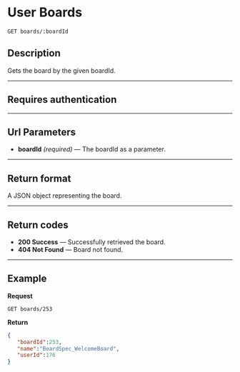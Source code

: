 # User Boards

    GET boards/:boardId

## Description
Gets the board by the given boardId.

***

## Requires authentication

***

## Url Parameters

- **boardId** _(required)_ — The boardId as a parameter.

***

## Return format
A JSON object representing the board.

***

## Return codes

- **200 Success** — Successfully retrieved the board.
- **404 Not Found** — Board not found.

***

## Example
**Request**

    GET boards/253

**Return**
``` json
{
   "boardId":253,
   "name":"BoardSpec_WelcomeBoard",
   "userId":176
}
```